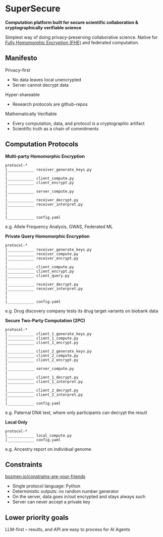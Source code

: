 # SuperSecure

**Computation platform built for secure scientific collaboration & cryptographically verifiable science**

Simplest way of doing privacy-preserving collaborative science. Native for [Fully Homomorphic Encryption (FHE)](https://vitalik.eth.limo/general/2020/07/20/homomorphic.html) and federated computation.

## Manifesto
Privacy-first
- No data leaves local unencrypted
- Server cannot decrypt data

Hyper-shareable
- Research protocols are github-repos
  
Mathematically Verifiable
- Every computation, data, and protocol is a cryptographic artifact
- Scientific truth as a chain of commitments


## Computation Protocols
**Multi-party Homomorphic Encryption**
```
protocol-*
|____________ receiver_generate_keys.py
|
|____________ client_compute.py
|____________ client_encrypt.py
|
|____________ server_compute.py
|
|____________ receiver_decrypt.py
|____________ receiver_interpret.py
|
|
|____________ config.yaml
```
e.g. Allele Frequency Analysis, GWAS, Federated ML 

**Private Query Homomorphic Encryption**
```
protocol-*
|____________ receiver_generate_keys.py
|____________ receiver_compute.py
|____________ receiver_encrypt.py
|
|____________ client_compute.py
|____________ client_encrypt.py
|____________ client_query.py
|
|____________ receiver_decrypt.py
|____________ receiver_interpret.py
|
|
|____________ config.yaml
```
e.g. Drug discovery company tests its drug target variants on biobank data

**Secure Two-Party Computation (2PC)**
```
protocol-*
|____________ client_1_generate_keys.py
|____________ client_1_compute.py
|____________ client_1_encrypt.py
|
|____________ client_2_generate_keys.py
|____________ client_2_compute.py
|____________ client_2_encrypt.py
|
|____________ server_compute.py
|
|____________ client_1_decrypt.py
|____________ client_1_interpret.py
|
|____________ client_2_decrypt.py
|____________ client_2_interpret.py
|
|____________ config.yaml
```
e.g. Paternal DNA test, where only participants can decrypt the result

**Local Only**
```
protocol-*
|____________ local_compute.py
|____________ config.yaml
```
e.g. Ancestry report on individual genome


## Constraints
[bozmen.io/constrains-are-your-friends](https://bozmen.io/constrains-are-your-friends)
- Single protocol language: Python
- Deterministic outputs: no random number generator
- On the server, data goes in/out encrypted and stays always such
- Server can never accept a private key



## Lower priority goals
LLM-first
– results, and API are easy to process for AI Agents
